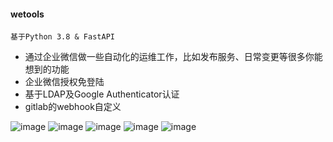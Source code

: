 #### **wetools**

``` 
基于Python 3.8 & FastAPI
```

* 通过企业微信做一些自动化的运维工作，比如发布服务、日常变更等很多你能想到的功能
* 企业微信授权免登陆
* 基于LDAP及Google Authenticator认证
* gitlab的webhook自定义




![image](https://raw.githubusercontent.com/dayerong/wetools/main/help.jpg)
![image](https://raw.githubusercontent.com/dayerong/wetools/main/login-1.jpg)
![image](https://raw.githubusercontent.com/dayerong/wetools/main/login-2.jpg)
![image](https://raw.githubusercontent.com/dayerong/wetools/main/login-3.jpg)
![image](https://raw.githubusercontent.com/dayerong/wetools/main/webhook.jpg)